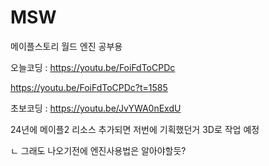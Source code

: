 # MSW
메이플스토리 월드 엔진 공부용


오늘코딩 : https://youtu.be/FoiFdToCPDc

https://youtu.be/FoiFdToCPDc?t=1585

초보코딩 : https://youtu.be/JvYWA0nExdU

24년에 메이플2 리소스 추가되면 저번에 기획했던거 3D로 작업 예정

ㄴ 그래도 나오기전에 엔진사용법은 알아야할듯?
